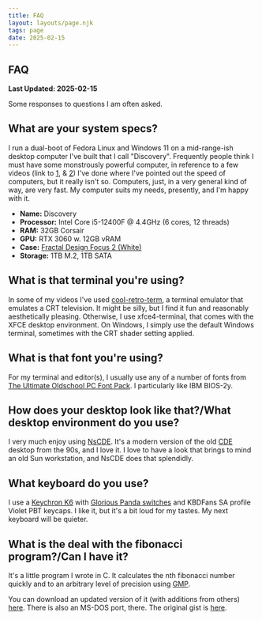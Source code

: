 ```yaml
---
title: FAQ
layout: layouts/page.njk
tags: page
date: 2025-02-15
---
```


## FAQ 

**Last Updated: 2025-02-15**

Some responses to questions I am often asked.  

## What are your system specs? 

I run a dual-boot of Fedora Linux and Windows 11 on a mid-range-ish desktop computer I've built that I call "Discovery". Frequently people think I must have some monstrously powerful computer, in reference to a few videos (link to [1](https://www.youtube.com/watch?v=MbIiAr5dt24), & [2](https://www.youtube.com/watch?v=cmshJmQ6o90)) I've done where I've pointed out the speed of computers, but it really isn't so. Computers, just, in a very general kind of way, are very fast. My computer suits my needs, presently, and I'm happy with it. 

* **Name:** Discovery 
* **Processor:** Intel Core i5-12400F @ 4.4GHz (6 cores, 12 threads)
* **RAM:** 32GB Corsair
* **GPU:** RTX 3060 w. 12GB vRAM
* **Case:** [Fractal Design Focus 2 (White)](https://www.fractal-design.com/products/cases/focus/focus-2/white-tg-clear-tint/)
* **Storage:** 1TB M.2, 1TB SATA 


## What is that terminal you're using? 

In some of my videos I've used [cool-retro-term](https://github.com/Swordfish90/cool-retro-term), a terminal emulator that emulates a CRT television. It might be silly, but I find it fun and reasonably aesthetically pleasing. Otherwise, I use xfce4-terminal, that comes with the XFCE desktop environment. On Windows, I simply use the default Windows terminal, sometimes with the CRT shader setting applied. 

## What is that font you're using? 

For my terminal and editor(s), I usually use any of a number of fonts from [The Ultimate Oldschool PC Font Pack](https://int10h.org/oldschool-pc-fonts/fontlist/). I particularly like IBM BIOS-2y. 

## How does your desktop look like that?/What desktop environment do you use? 

I very much enjoy using [NsCDE](https://github.com/NsCDE/NsCDE). It's a modern version of the old [CDE](https://en.wikipedia.org/wiki/Common_Desktop_Environment) desktop from the 90s, and I love it. I love to have a look that brings to mind an old Sun workstation, and NsCDE does that splendidly. 

## What keyboard do you use? 

I use a [Keychron K6](https://www.keychron.com/products/keychron-k6-wireless-mechanical-keyboard) with [Glorious Panda switches](https://www.gloriousgaming.com/products/glorious-panda-mechanical-switches) and KBDFans SA profile Violet PBT keycaps. I like it, but it's a bit loud for my tastes. My next keyboard will be quieter. 

## What is the deal with the fibonacci program?/Can I have it?

It's a little program I wrote in C. It calculates the nth fibonacci number quickly and to an arbitrary level of precision using [GMP](https://gmplib.org/). 

You can download an updated version of it (with additions from others) [here](https://drive.google.com/drive/folders/1uK8MvlcJhOw5X9mDKA6e2SLcpWJ_NCLP?usp=drive_link). There is also an MS-DOS port, there. The original gist is [here](https://gist.github.com/Softwave/f61091aed8c8d8249014b5056447a698). 